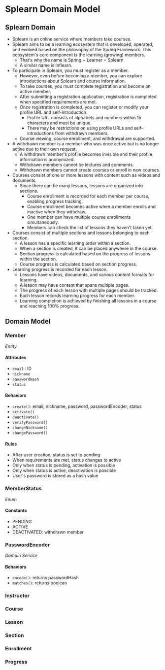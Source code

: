 # Splearn Domain Model

## Splearn Domain
* Splearn is an online service where members take courses.
* Splearn aims to be a learning ecosystem that is developed, operated, and evolved based on the philosophy of the Spring Framework.
  This ecosystem's core component is the learning (growing) members.
  * That's why the name is Spring + Learner = Splearn
  * A similar name is Inflearn.
* To participate in Splearn, you must register as a member.
  * However, even before becoming a member, you can explore introductions about Splearn and course information.
  * To take courses, you must complete registration and become an active member.
  * After submitting a registration application, registration is completed when specified requirements are met.
  * Once registration is completed, you can register or modify your profile URL and self-introduction.
    * Profile URL consists of alphabets and numbers within 15 characters and must be unique.
    * There may be restrictions on using profile URLs and self-introductions from withdrawn members.
  * Course viewing, course enrollment, and withdrawal are supported.
* A withdrawn member is a member who was once active but is no longer active due to their own request.
  * A withdrawn member's profile becomes invisible and their profile information is anonymized.
  * Withdrawn members cannot be lectures and comments.
  * Withdrawn members cannot create courses or enroll in new courses.
* Courses consist of one or more lessons with content such as videos and documents.
  * Since there can be many lessons, lessons are organized into sections.
    * Course enrollment is recorded for each member per course, enabling progress tracking.
    * Course enrollment becomes active when a member enrolls and inactive when they withdraw.
    * One member can have multiple course enrollments simultaneously.
    * Members can check the list of lessons they haven't taken yet.
* Courses consist of multiple sections and lessons belonging to each section.
  * A lesson has a specific learning order within a section.
  * When a section is created, it can be placed anywhere in the course.
  * Section progress is calculated based on the progress of lessons within the section.
  * Course progress is calculated based on section progress.
* Learning progress is recorded for each lesson.
  * Lessons have videos, documents, and various content formats for learning.
  * A lesson may have content that spans multiple pages.
  * The progress of each lesson with multiple pages should be tracked.
  * Each lesson records learning progress for each member.
  * Learning completion is achieved by finishing all lessons in a course and reaching 100% progress.

## Domain Model

### Member
_Entity_
#### Attributes
- `email` : ID
- `nickname`
- `passwordHash`
- `status`
#### Behaviors
- `create()`: email, nickname, password, passwordEncoder, status
- `activate()`
- `deactivate()`
- `verifyPassword()`
- `changeNickname()`
- `changePassword()`
#### Rules
- After user creation, status is set to pending 
- When requirements are met, status changes to active
- Only when status is pending, activation is possible
- Only when status is active, deactivation is possible
- User's password is stored as a hash value


### MemberStatus
_Enum_
#### Constants
- PENDING
- ACTIVE
- DEACTIVATED: withdrawn member

### PasswordEncoder
_Domain Service_
#### Behaviors
- `encode()`: returns passwordHash
- `matches()`: returns boolean

### Instructor 

### Course

### Lesson

### Section

### Enrollment

### Progress


